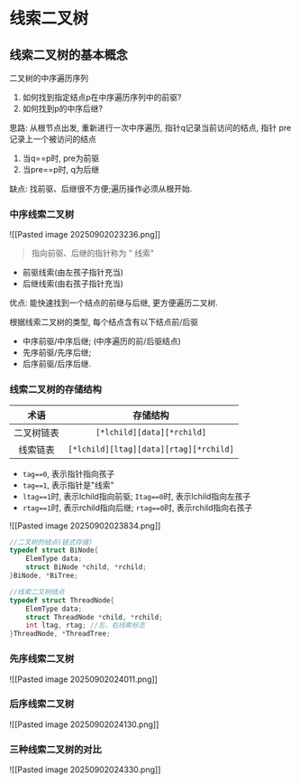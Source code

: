 # 线索二叉树

## 线索二叉树的基本概念

二叉树的中序遍历序列

1. 如何找到指定结点p在中序遍历序列中的前驱?
2. 如何找到p的中序后继?

思路:
从根节点出发, 重新进行一次中序遍历, 指针q记录当前访问的结点, 指针 pre 记录上一个被访问的结点

1. 当q==p时, pre为前驱
2. 当pre==p时, q为后继

缺点: 找前驱、后继很不方便;遍历操作必须从根开始.

### 中序线索二叉树

![[Pasted image 20250902023236.png]]

> 指向前驱、后继的指针称为 " 线索"

- 前驱线索(由左孩子指针充当)
- 后继线索(由右孩子指针充当)

优点: 能快速找到一个结点的前继与后继, 更方便遍历二叉树.

根据线索二叉树的类型, 每个结点含有以下结点前/后驱

- 中序前驱/中序后继; (中序遍历的前/后驱结点)
- 先序前驱/先序后继;
- 后序前驱/后序后继.

### 线索二叉树的存储结构

|    术语    |                存储结构                |
| :--------: | :------------------------------------: |
| 二叉树链表 |       `[*lchild][data][*rchild]`       |
|  线索链表  | `[*lchild][ltag][data][rtag][*rchild]` |

- `tag==0`, 表示指针指向孩子
- `tag==1`, 表示指针是"线索"
- `ltag==1`时, 表示lchild指向前驱; `Itag==0`时, 表示lchild指向左孩子
- `rtag==1`时, 表示rchild指向后继; `rtag==0`时, 表示rchild指向右孩子

![[Pasted image 20250902023834.png]]

```c
//二叉树的结点(链式存储)
typedef struct BiNode{
	ElemType data;
	struct BiNode *child, *rchild;
}BiNode, *BiTree;

//线索二叉树结点
typedef struct ThreadNode{
	ElemType data;
	struct ThreadNode *child, *rchild;
	int ltag, rtag; //左、右线索标志
}ThreadNode, *ThreadTree;
```

### 先序线索二叉树

![[Pasted image 20250902024011.png]]

### 后序线索二叉树

![[Pasted image 20250902024130.png]]

### 三种线索二叉树的对比

![[Pasted image 20250902024330.png]]
